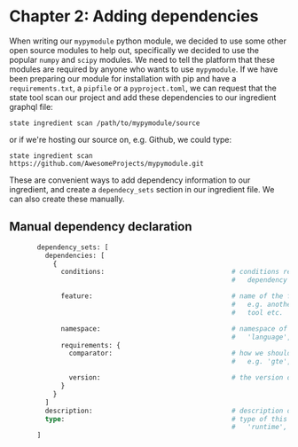 # Chapter 2: Adding dependencies

When writing our `mypymodule` python module, we decided to use some other open source modules to
help out, specifically we decided to use the popular `numpy` and `scipy` modules.  We need to
tell the platform that these modules are required by anyone who wants to use `mypymodule`.  If
we have been preparing our module for installation with pip and have a `requirements.txt`, a
`pipfile` or a `pyproject.toml`, we can request that the state tool scan our project and add
these dependencies to our ingredient graphql file:
```
state ingredient scan /path/to/mypymodule/source
```
or if we're hosting our source on, e.g. Github, we could type:
```
state ingredient scan https://github.com/AwesomeProjects/mypymodule.git
```

These are convenient ways to add dependency information to our ingredient, and create a
`dependecy_sets` section in our ingredient file.  We can also create these manually.

## Manual dependency declaration

```graphql
       dependency_sets: [
         dependencies: [
           {
             conditions:                                # conditions required for this 
                                                        #   dependency to apply, usually null

             feature:                                   # name of the feature we depend on, 
                                                        #   e.g. another ingredient, build 
                                                        #   tool etc.

             namespace:                                 # namespace of the feature, e.g. 
                                                        #   'language', 'image'
             requirements: {
               comparator:                              # how we should compare versions, 
                                                        #   e.g. 'gte', 'eq', 'lte'

               version:                                 # the version of the feature we require
             }
           }
         ]
         description:                                   # description of the dependency
         type:                                          # type of this dependency, e.g. 'build',
                                                        #   'runtime', 'test'
       ]
```
